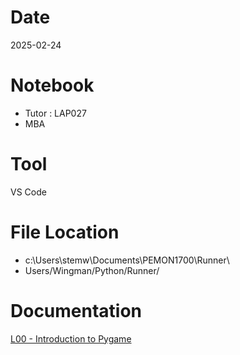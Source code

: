 # Date
2025-02-24

# Notebook
- Tutor : LAP027
- MBA

# Tool
VS Code

# File Location
- c:\Users\stemw\Documents\PEMON1700\Runner\
- Users/Wingman/Python/Runner/

# Documentation
[L00 - Introduction to Pygame](https://docs.google.com/presentation/d/1hV1eZDS3aVa05LVtJlOuBTPr_YD7UE7e5tYWXT97r14/edit?usp=drive_link)
